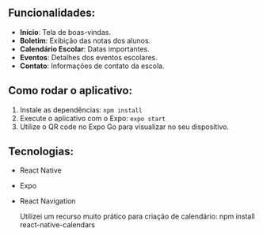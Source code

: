 ## Funcionalidades:
- **Início**: Tela de boas-vindas.
- **Boletim**: Exibição das notas dos alunos.
- **Calendário Escolar**: Datas importantes.
- **Eventos**: Detalhes dos eventos escolares.
- **Contato**: Informações de contato da escola.

## Como rodar o aplicativo:
1. Instale as dependências: `npm install`
2. Execute o aplicativo com o Expo: `expo start`
3. Utilize o QR code no Expo Go para visualizar no seu dispositivo.

## Tecnologias:
- React Native
- Expo
- React Navigation

  Utilizei um recurso muito prático para criação de calendário:   npm install react-native-calendars
